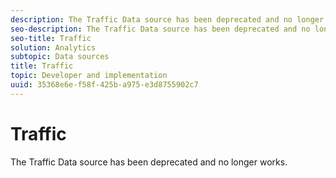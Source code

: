 ```yaml
---
description: The Traffic Data source has been deprecated and no longer works.
seo-description: The Traffic Data source has been deprecated and no longer works.
seo-title: Traffic
solution: Analytics
subtopic: Data sources
title: Traffic
topic: Developer and implementation
uuid: 35368e6e-f58f-425b-a975-e3d8755902c7
---
```


# Traffic

The Traffic Data source has been deprecated and no longer works.
